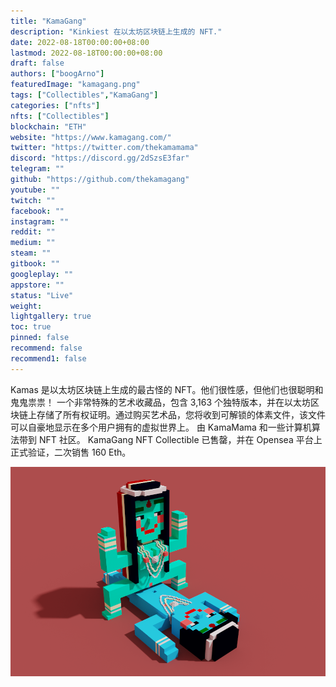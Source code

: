 ```yaml
---
title: "KamaGang"
description: "Kinkiest 在以太坊区块链上生成的 NFT."
date: 2022-08-18T00:00:00+08:00
lastmod: 2022-08-18T00:00:00+08:00
draft: false
authors: ["boogArno"]
featuredImage: "kamagang.png"
tags: ["Collectibles","KamaGang"]
categories: ["nfts"]
nfts: ["Collectibles"]
blockchain: "ETH"
website: "https://www.kamagang.com/"
twitter: "https://twitter.com/thekamamama"
discord: "https://discord.gg/2dSzsE3far"
telegram: ""
github: "https://github.com/thekamagang"
youtube: ""
twitch: ""
facebook: ""
instagram: ""
reddit: ""
medium: ""
steam: ""
gitbook: ""
googleplay: ""
appstore: ""
status: "Live"
weight: 
lightgallery: true
toc: true
pinned: false
recommend: false
recommend1: false
---
```

Kamas 是以太坊区块链上生成的最古怪的 NFT。他们很性感，但他们也很聪明和鬼鬼祟祟！
一个非常特殊的艺术收藏品，包含 3,163 个独特版本，并在以太坊区块链上存储了所有权证明。通过购买艺术品，您将收到可解锁的体素文件，该文件可以自豪地显示在多个用户拥有的虚拟世界上。
由 KamaMama 和一些计算机算法带到 NFT 社区。 KamaGang NFT Collectible 已售罄，并在 Opensea 平台上正式验证，二次销售 160 Eth。

![kamagang-dapp-collectibles-ethereum-image1_be2f88d8a17d78290b43f64fbc34b42f](kamagang-dapp-collectibles-ethereum-image1_be2f88d8a17d78290b43f64fbc34b42f.png)